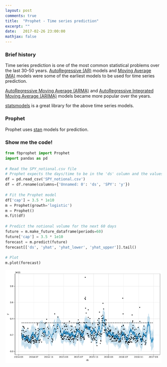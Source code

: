 ```yaml
---
layout: post
comments: true
title:  "Prophet - Time series prediction"
excerpt: ""
date:   2017-02-26 23:00:00
mathjax: false
---
```


### Brief history

Time series prediction is one of the most common statistical problems over the last 30-50 years. [AutoRegressive (AR)](https://en.wikipedia.org/wiki/Autoregressive_model) models and [Moving Average (MA)](https://en.wikipedia.org/wiki/Moving-average_model) models were some of the earliest models to be used for time series prediction.

[AutoRegressive Moving Average (ARMA)](https://en.wikipedia.org/wiki/Autoregressive%E2%80%93moving-average_model) and [AutoRegressive Integrated Moving Average (ARIMA)](https://en.wikipedia.org/wiki/Autoregressive_integrated_moving_average) models became more popular over the years.

[statsmodels](http://www.statsmodels.org/stable/tsa.html) is a great library for the above time series models.

### Prophet
Prophet uses [stan]() models for prediction.

### Show me the code!
```python
from fbprophet import Prophet
import pandas as pd

# Read the SPY_notional.csv file
# Prophet expects the days/time to be in the 'ds' column and the values in the 'y' column.
df = pd.read_csv('SPY_notional.csv')
df = df.rename(columns={'Unnamed: 0': 'ds', 'SPY': 'y'})

# Fit the Prophet model
df['cap'] = 3.5 * 1e10
m = Prophet(growth='logistic')
m = Prophet()
m.fit(df)

# Predict the notional volume for the next 60 days
future = m.make_future_dataframe(periods=60)
future['cap'] = 3.5 * 1e10
forecast = m.predict(future)
forecast[['ds', 'yhat', 'yhat_lower', 'yhat_upper']].tail()

# Plot
m.plot(forecast)
```

<img src="/assets/prophet.png">
